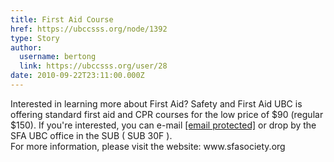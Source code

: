 ```yaml
---
title: First Aid Course 
href: https://ubccsss.org/node/1392
type: Story
author:
  username: bertong
  link: https://ubccsss.org/user/28
date: 2010-09-22T23:11:00.000Z
---
```


<div class="field field-name-body field-type-text-with-summary field-label-hidden"><div class="field-items"><div class="field-item even"><p>Interested in learning more about First Aid? Safety and First Aid UBC is offering standard first aid and CPR courses for the low price of $90 (regular $150). If you&apos;re interested, you can e-mail <a href="/cdn-cgi/l/email-protection" class="__cf_email__" data-cfemail="87f7e8fee6f4e1e6c7e0eae6eeeba9e4e8ea">[email&#xA0;protected]</a> or drop by the SFA UBC office in the SUB ( SUB 30F ).<br>
For more information, please visit the website: www.sfasociety.org</p>
</div></div></div>    <footer>
          </footer>